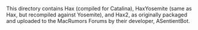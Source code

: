 This directory contains Hax (compiled for Catalina), HaxYosemite (same as Hax, but recompiled against Yosemite), and Hax2, as originally packaged and uploaded to the MacRumors Forums by their developer, ASentientBot.

